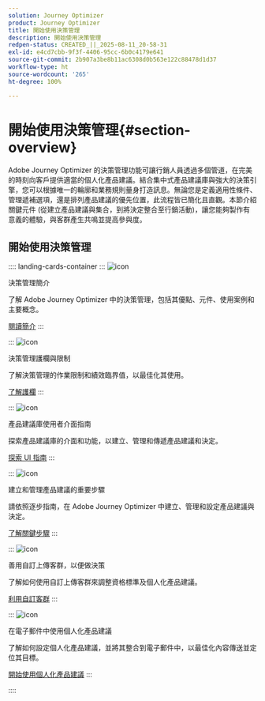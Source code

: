 ```yaml
---
solution: Journey Optimizer
product: Journey Optimizer
title: 開始使用決策管理
description: 開始使用決策管理
redpen-status: CREATED_||_2025-08-11_20-58-31
exl-id: e4cd7cbb-9f3f-4406-95cc-6b0c4179e641
source-git-commit: 2b907a3be8b11ac6308d0b563e122c88478d1d37
workflow-type: ht
source-wordcount: '265'
ht-degree: 100%

---
```


# 開始使用決策管理{#section-overview}

Adobe Journey Optimizer 的決策管理功能可讓行銷人員透過多個管道，在完美的時刻向客戶提供適當的個人化產品建議。結合集中式產品建議庫與強大的決策引擎，您可以根據唯一的輪廓和業務規則量身打造訊息。無論您是定義適用性條件、管理遞補選項，還是排列產品建議的優先位置，此流程皆已簡化且直觀。本節介紹關鍵元件 (從建立產品建議與集合，到將決定整合至行銷活動)，讓您能夠製作有意義的體驗，與客群產生共鳴並提高參與度。

## 開始使用決策管理

:::: landing-cards-container
:::
![icon](https://cdn.experienceleague.adobe.com/icons/book.svg)

決策管理簡介

了解 Adobe Journey Optimizer 中的決策管理，包括其優點、元件、使用案例和主要概念。

[閱讀簡介](../using/offers/get-started/starting-offer-decisioning.md)
:::

:::
![icon](https://cdn.experienceleague.adobe.com/icons/shield-halved.svg)

決策管理護欄與限制

了解決策管理的作業限制和績效臨界值，以最佳化其使用。

[了解護欄](../using/offers/decision-management-guardrails.md)
:::

:::
![icon](https://cdn.experienceleague.adobe.com/icons/gear.svg)

產品建議庫使用者介面指南

探索產品建議庫的介面和功能，以建立、管理和傳遞產品建議和決定。

[探索 UI 指南](../using/offers/get-started/user-interface.md)
:::

:::
![icon](https://cdn.experienceleague.adobe.com/icons/list-check.svg)

建立和管理產品建議的重要步驟

請依照逐步指南，在 Adobe Journey Optimizer 中建立、管理和設定產品建議與決定。

[了解關鍵步驟](../using/offers/offer-library/key-steps.md)
:::

:::
![icon](https://cdn.experienceleague.adobe.com/icons/bullseye.svg)

善用自訂上傳客群，以便做決策

了解如何使用自訂上傳客群來調整資格標準及個人化產品建議。

[利用自訂客群](../using/offers/custom-upload-decisioning.md)
:::

:::
![icon](https://cdn.experienceleague.adobe.com/icons/circle-play.svg)

在電子郵件中使用個人化產品建議

了解如何設定個人化產品建議，並將其整合到電子郵件中，以最佳化內容傳送並定位其目標。

[開始使用個人化產品建議](../using/offers/offers-e2e.md)
:::

::::
